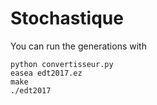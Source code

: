 # Stochastique

You can run the generations with
```
python convertisseur.py
easea edt2017.ez 
make 
./edt2017 
```

